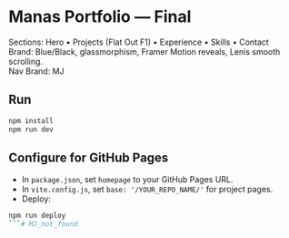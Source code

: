 # Manas Portfolio — Final

Sections: Hero • Projects (Flat Out F1) • Experience • Skills • Contact  
Brand: Blue/Black, glassmorphism, Framer Motion reveals, Lenis smooth scrolling.  
Nav Brand: MJ

## Run
```bash
npm install
npm run dev
```

## Configure for GitHub Pages
- In `package.json`, set `homepage` to your GitHub Pages URL.
- In `vite.config.js`, set `base: '/YOUR_REPO_NAME/'` for project pages.
- Deploy:
```bash
npm run deploy
```#   M J _ n o t _ f o u n d  
 